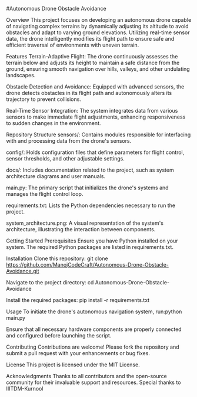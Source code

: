 #Autonomous Drone Obstacle Avoidance

Overview
This project focuses on developing an autonomous drone capable of navigating complex terrains by dynamically adjusting its altitude to avoid obstacles and adapt to varying ground elevations. Utilizing real-time sensor data, the drone intelligently modifies its flight path to ensure safe and efficient traversal of environments with uneven terrain.​

Features
Terrain-Adaptive Flight: The drone continuously assesses the terrain below and adjusts its height to maintain a safe distance from the ground, ensuring smooth navigation over hills, valleys, and other undulating landscapes.​

Obstacle Detection and Avoidance: Equipped with advanced sensors, the drone detects obstacles in its flight path and autonomously alters its trajectory to prevent collisions.​

Real-Time Sensor Integration: The system integrates data from various sensors to make immediate flight adjustments, enhancing responsiveness to sudden changes in the environment.​

Repository Structure
sensors/: Contains modules responsible for interfacing with and processing data from the drone's sensors.​

config/: Holds configuration files that define parameters for flight control, sensor thresholds, and other adjustable settings.​

docs/: Includes documentation related to the project, such as system architecture diagrams and user manuals.​

main.py: The primary script that initializes the drone's systems and manages the flight control loop.​

requirements.txt: Lists the Python dependencies necessary to run the project.​

system_architecture.png: A visual representation of the system's architecture, illustrating the interaction between components.​

Getting Started
Prerequisites
Ensure you have Python installed on your system. The required Python packages are listed in requirements.txt.​

Installation
Clone this repository:​
git clone https://github.com/ManojCodeCraft/Autonomous-Drone-Obstacle-Avoidance.git

Navigate to the project directory:​
cd Autonomous-Drone-Obstacle-Avoidance

Install the required packages:​
pip install -r requirements.txt

Usage
To initiate the drone's autonomous navigation system, run:​
python main.py

Ensure that all necessary hardware components are properly connected and configured before launching the script.​

Contributing
Contributions are welcome! Please fork the repository and submit a pull request with your enhancements or bug fixes.​

License
This project is licensed under the MIT License.​

Acknowledgments
Thanks to all contributors and the open-source community for their invaluable support and resources.
Special thanks to IIITDM-Kurnool
